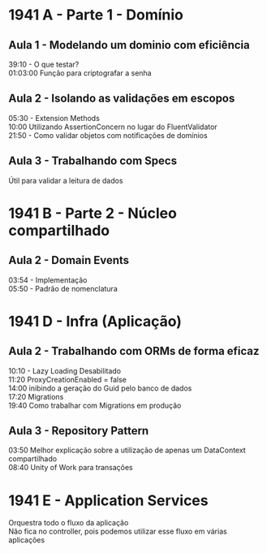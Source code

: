 # 1941 A - Parte 1 - Domínio

## Aula 1 - Modelando um dominio com eficiência
39:10 - O que testar?  
01:03:00 Função para criptografar a senha

## Aula 2 - Isolando as validações em escopos
05:30 - Extension Methods  
10:00 Utilizando AssertionConcern no lugar do FluentValidator  
21:50 - Como validar objetos com notificações de domínios

## Aula 3 - Trabalhando com Specs
Útil para validar a leitura de dados
	
# 1941 B - Parte 2 - Núcleo compartilhado

## Aula 2 - Domain Events
03:54 - Implementação  
05:50 - Padrão de nomenclatura  
	
# 1941 D - Infra (Aplicação)

## Aula 2 - Trabalhando com ORMs de forma eficaz
10:10 - Lazy Loading Desabilitado  
11:20 ProxyCreationEnabled = false  
14:00 inibindo a geração do Guid pelo banco de dados  
17:20 Migrations  
19:40 Como trabalhar com Migrations em produção

## Aula 3 - Repository Pattern
03:50 Melhor explicação sobre a utilização de apenas um DataContext compartilhado  
08:40 Unity of Work para transações  

# 1941 E - Application Services
Orquestra todo o fluxo da aplicação  
Não fica no controller, pois podemos utilizar esse fluxo em várias aplicações  
